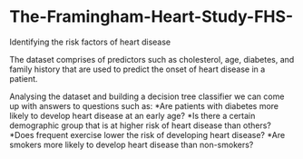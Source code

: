 # The-Framingham-Heart-Study-FHS-
Identifying the risk factors of heart disease

The dataset comprises of predictors such as cholesterol, age, diabetes, and family history that are used to predict the onset of heart disease in a patient.

Analysing the dataset and building a decision tree classifier we can come up with answers to questions such as: 
*Are patients with diabetes more likely to develop heart disease at an early age? 
*Is there a certain demographic group that is at higher risk of heart disease than others? 
*Does frequent exercise lower the risk of developing heart disease? 
*Are smokers more likely to develop heart disease than non-smokers?


